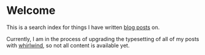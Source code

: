 # Welcome

This is a search index for things I have written [blog posts](https://pretzeledkoala.vercel.app/blog) on.

Currently, I am in the process of upgrading the typesetting of all of my posts with [whirlwind](https://github.com/pretzeledkoala/whirlwind), so not all content is available yet.
